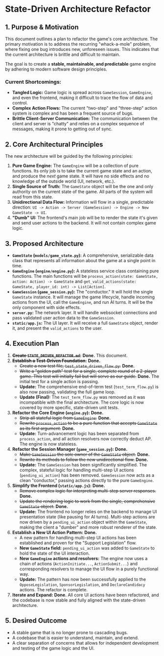 # State-Driven Architecture Refactor

## 1. Purpose & Motivation

This document outlines a plan to refactor the game's core architecture. The primary motivation is to address the recurring "whack-a-mole" problem, where fixing one bug introduces new, unforeseen issues. This indicates that the current architecture is brittle and difficult to maintain.

The goal is to create a **stable, maintainable, and predictable** game engine by adhering to modern software design principles.

### Current Shortcomings:

*   **Tangled Logic:** Game logic is spread across `GameSession`, `GameEngine`, and even the frontend, making it difficult to trace the flow of data and control.
*   **Complex Action Flows:** The current "two-step" and "three-step" action system is complex and has been a frequent source of bugs.
*   **Brittle Client-Server Communication:** The communication between the client and server is "chatty" and relies on a complex sequence of messages, making it prone to getting out of sync.

## 2. Core Architectural Principles

The new architecture will be guided by the following principles:

1.  **Pure Game Engine:** The `GameEngine` will be a collection of pure functions. Its only job is to take the current game state and an action, and produce the *next* game state. It will have no side effects and no knowledge of the outside world (UI, network, etc.).
2.  **Single Source of Truth:** The `GameState` object will be the one and only authority on the current state of the game. All parts of the system will read from this state.
3.  **Unidirectional Data Flow:** Information will flow in a single, predictable direction: `UI -> Action -> Server (GameSession) -> Engine -> New GameState -> UI`.
4.  **"Dumb" UI:** The frontend's main job will be to render the state it's given and send user actions to the backend. It will not contain complex game logic.

## 3. Proposed Architecture

*   **`GameState` (`models/game_state.py`):** A comprehensive, serializable data class that represents all information about the game at a single point in time.
*   **`GameEngine` (`engine/engine.py`):** A stateless service class containing pure functions. The main functions will be `process_action(state: GameState, action: Action) -> GameState` and `get_valid_actions(state: GameState, player_id: int) -> List[Action]`.
*   **`GameSession` (`game_session.py`):** The "conductor." It will hold the single `GameState` instance. It will manage the game lifecycle, handle incoming actions from the UI, call the `GameEngine`, and run AI turns. It will be the only component with side effects.
*   **`server.py`:** The network layer. It will handle websocket connections and pass validated user action data to the `GameSession`.
*   **`static/app.js`:** The UI layer. It will receive a full `GameState` object, render it, and present the `valid_actions` to the user.

## 4. Execution Plan

1.  **~~Create `STATE_DRIVEN_REFACTOR.md`~~:** **Done.** This document.
2.  **~~Establish a Test-Driven Foundation~~:** **Done.**
    *   ~~Create a new test file, `test_state_driven_flow.py`.~~ **Done.**
    *   ~~Write a "golden path" test for a single, complete round of a 2-player game. This test will initially fail but will serve as our guide.~~ **Done.** The initial test for a single action is passing.
    *   **Update:** The comprehensive end-of-term test (`test_term_flow.py`) is also now passing, validating the full game loop.
    *   **Update (Final):** The `test_term_flow.py` was removed as it was incompatible with the final architecture. The core logic is now covered by more specific, state-driven unit tests.
3.  **Refactor the Core Engine (`engine.py`):** **Done.**
    *   ~~Strip all stateful logic from `GameEngine`.~~ **Done.**
    *   ~~Rewrite `process_action` to be a pure function that accepts `GameState` as its first argument.~~ **Done.**
    *   **Update:** Turn-advancement logic has been separated from `process_action`, and all action resolvers now correctly deduct AP. The engine is now stateless.
4.  **Refactor the Session Manager (`game_session.py`):** **Done.**
    *   ~~Make `GameSession` the sole owner of the `GameState` object.~~ **Done.**
    *   ~~Rewrite its methods to follow the new unidirectional flow.~~ **Done.**
    *   **Update:** The `GameSession` has been significantly simplified. The complex, stateful logic for handling multi-step UI actions (`pending_ui_action`) has been removed. `GameSession` now acts as a clean "conductor," passing actions directly to the pure `GameEngine`.
5.  **Simplify the Frontend (`static/app.js`):** **Done.**
    *   ~~Remove complex logic for interpreting multi-step server responses.~~ **Done.**
    *   ~~Update the rendering logic to work from the single, comprehensive `GameState` object.~~ **Done.**
    *   **Update:** The frontend no longer relies on the backend to manage UI presentation state (like pausing for AI turns). Multi-step actions are now driven by a `pending_ui_action` object within the `GameState`, making the client a "dumber" and more robust renderer of the state.
6.  **Establish a New UI Action Pattern:** **Done.**
    *   A new pattern for handling multi-step UI actions has been established and proven for the "Support Legislation" flow.
    *   **New `GameState` field:** `pending_ui_action` was added to `GameState` to hold the state of the UI interaction.
    *   **New `GameEngine` actions and resolvers:** The engine now uses a chain of actions (`ActionInitiate...`, `ActionSubmit...`) and corresponding resolvers to manage the UI flow in a purely functional way.
    *   **Update:** The pattern has now been successfully applied to the `OpposeLegislation`, `SponsorLegislation`, and `DeclareCandidacy` actions. The refactor is complete.
7.  **Iterate and Expand:** **Done.** All core UI actions have been refactored, and the codebase is now stable and fully aligned with the state-driven architecture.

## 5. Desired Outcome

*   A stable game that is no longer prone to cascading bugs.
*   A codebase that is easier to understand, maintain, and extend.
*   A clear separation of concerns that allows for independent development and testing of the game logic and the UI. 